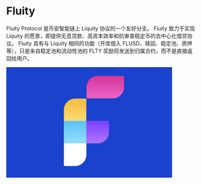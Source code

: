 # Fluity

Fluity Protocol 是币安智能链上 Liquity 协议的一个友好分支。 Fluity 致力于实现 Liquity 的愿景，即提供无息贷款、高资本效率和抗审查稳定币的去中心化借贷协议。
Fluity 具有与 Liquity 相同的功能（开库借入 FLUSD、赎回、稳定池、质押等），只是来自稳定池和流动性池的 FLTY 奖励将发送到归属合约，而不是直接返回给用户。

![fluity-dapp-defi-bsc-image1_ac3e6abb4e4365083bae80e426ceb6ee](fluity-dapp-defi-bsc-image1_ac3e6abb4e4365083bae80e426ceb6ee.png)
